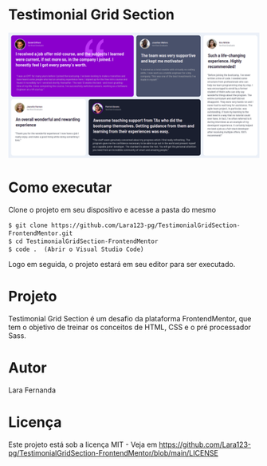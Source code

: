# Testimonial Grid Section

<img src="./images/image.png">

# Como executar

Clone o projeto em seu dispositivo e acesse a pasta do mesmo

```
$ git clone https://github.com/Lara123-pg/TestimonialGridSection-FrontendMentor.git
$ cd TestimonialGridSection-FrontendMentor
$ code .  (Abrir o Visual Studio Code)
```
Logo em seguida, o projeto estará em seu editor para ser executado.

# Projeto

Testimonial Grid Section é um desafio da plataforma FrontendMentor, que tem o objetivo de treinar os conceitos de HTML, CSS e o pré processador Sass.

# Autor

Lara Fernanda

# Licença

Este projeto está sob a licença MIT - Veja em https://github.com/Lara123-pg/TestimonialGridSection-FrontendMentor/blob/main/LICENSE
